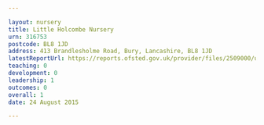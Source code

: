 ```yaml
---

layout: nursery
title: Little Holcombe Nursery
urn: 316753
postcode: BL8 1JD
address: 413 Brandlesholme Road, Bury, Lancashire, BL8 1JD
latestReportUrl: https://reports.ofsted.gov.uk/provider/files/2509000/urn/316753.pdf
teaching: 0
development: 0
leadership: 1
outcomes: 0
overall: 1
date: 24 August 2015

---
```

